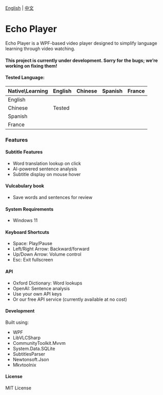 [English](README.md) | [中文](README.zh.md) 

# Echo Player
Echo Player is a WPF-based video player designed to simplify language learning through video watching.

#### This project is currently under development. Sorry for the bugs; we’re working on fixing them!

#### Tested Language:
| Native\Learning  | English   | Chinese | Spanish |France |
|:---------|------------|------------|------------|------------|
| English   |        |            |             |             |
| Chinese  | Tested|            |             |             |
| Spanish   |        |            |             |             |
| France   |        |            |             |             |

### Features
#### Subtitle Features
- Word translation lookup on click
- AI-powered sentence analysis
- Subtitle display on mouse hover

#### Vulcabulary book
- Save words and sentences for review

#### System Requirements
- Windows 11

#### Keyboard Shortcuts
- Space: Play/Pause
- Left/Right Arrow: Backward/forward
- Up/Down Arrow: Volume control
- Esc: Exit fullscreen

#### API 
- Oxford Dictionary: Word lookups
- OpenAI: Sentence analysis
- Use your own API keys
- Or our free API service (currently available at no cost)

#### Development
Built using:

- WPF 
- LibVLCSharp
- CommunityToolkit.Mvvm
- System.Data.SQLite
- SubtitlesParser
- Newtonsoft.Json
- Mkvtoolnix

#### License
MIT License
